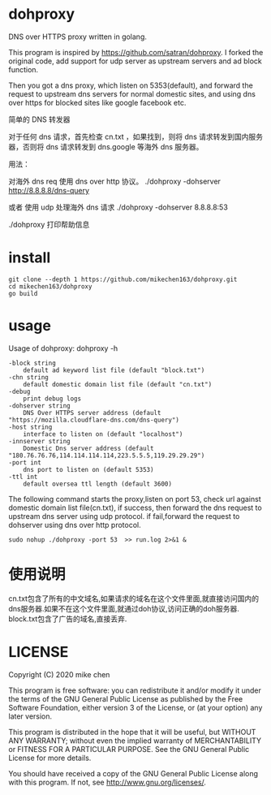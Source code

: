 # dohproxy

DNS over HTTPS proxy written in golang.

This program is inspired by https://github.com/satran/dohproxy. I forked the original code, add support for udp server as upstream servers  and ad block function.

Then you got a dns proxy, which listen on 5353(default), and forward the request to upstream dns servers for normal domestic sites, and using dns over https for blocked sites like google facebook etc.

简单的 DNS 转发器

对于任何 dns 请求，首先检查 cn.txt ，如果找到，则将 dns 请求转发到国内服务器，否则将 dns 请求转发到 dns.google 等海外 dns 服务器。

用法：

对海外 dns req 使用 dns over http 协议。
./dohproxy -dohserver http://8.8.8.8/dns-query

或者
使用 udp 处理海外 dns 请求
./dohproxy -dohserver 8.8.8.8:53

./dohproxy 打印帮助信息


# install
  
    
    git clone --depth 1 https://github.com/mikechen163/dohproxy.git
    cd mikechen163/dohproxy
    go build
    
# usage

  Usage of dohproxy: dohproxy -h
        
    -block string
    	default ad keyword list file (default "block.txt")
    -chn string
    	default domestic domain list file (default "cn.txt")
    -debug
    	print debug logs
    -dohserver string
    	DNS Over HTTPS server address (default "https://mozilla.cloudflare-dns.com/dns-query")
    -host string
    	interface to listen on (default "localhost")
    -innserver string
    	Domestic Dns server address (default "180.76.76.76,114.114.114.114,223.5.5.5,119.29.29.29")
    -port int
    	dns port to listen on (default 5353)
    -ttl int
    	default oversea ttl length (default 3600)
    	
   
   The following command starts the proxy,listen on port 53, check url against domestic domain list file(cn.txt), if success, then forward the dns request to upstream dns server using udp protocol. if fail,forward the request to dohserver using dns over http protocol.
    	
    sudo nohup ./dohproxy -port 53  >> run.log 2>&1 &
    
    
# 使用说明

  cn.txt包含了所有的中文域名,如果请求的域名在这个文件里面,就直接访问国内的dns服务器.如果不在这个文件里面,就通过doh协议,访问正确的doh服务器.
  block.txt包含了广告的域名,直接丢弃.   

 
# LICENSE
Copyright (C) 2020 mike chen

This program is free software: you can redistribute it and/or modify it under the terms of the GNU General Public License as published by the Free Software Foundation, either version 3 of the License, or (at your option) any later version.

This program is distributed in the hope that it will be useful, but WITHOUT ANY WARRANTY; without even the implied warranty of MERCHANTABILITY or FITNESS FOR A PARTICULAR PURPOSE. See the GNU General Public License for more details.

You should have received a copy of the GNU General Public License along with this program. If not, see http://www.gnu.org/licenses/.
  


